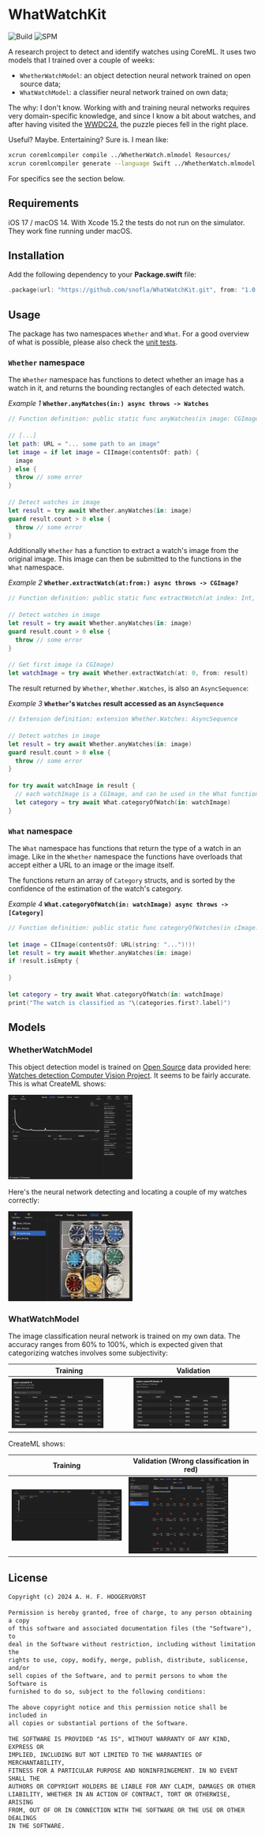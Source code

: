 # WhatWatchKit

![Build](https://github.com/snofla/WhatWatchKit/actions/workflows/swift.yml/badge.svg)
![SPM](https://img.shields.io/badge/Swift%20Package%20Manager-compatible-brightgreen.svg)


A research project to detect and identify watches using CoreML. It uses two models that I trained over a couple of weeks: 

* `WhetherWatchModel`: an object detection neural network trained on open source data;
* `WhatWatchModel`: a classifier neural network trained on own data;

The why: I don't know. Working with and training neural networks requires very domain-specific knowledge, and since I know a bit about watches, and after having visited the [WWDC24](https://www.instagram.com/p/C8Axv5Us3Mr/), the puzzle pieces fell in the right place.

Useful? Maybe. Entertaining? Sure is. I mean like: 

```bash
xcrun coremlcompiler compile ../WhetherWatch.mlmodel Resources/
xcrun coremlcompiler generate --language Swift ../WhetherWatch.mlmodel Models/
```

For specifics see the section below.



## Requirements

iOS 17 / macOS 14. With Xcode 15.2 the tests do not run on the simulator. They work fine running under macOS.




## Installation

Add the following dependency to your **Package.swift** file:

```swift
.package(url: "https://github.com/snofla/WhatWatchKit.git", from: "1.0.0")
```



## Usage

The package has two namespaces `Whether` and `What`. For a good overview of what is possible, please also check the [unit tests](https://github.com/snofla/WhatWatchKit/blob/main/Tests/WhatWatchKitTests/WhatWatchKitTests.swift). 



### `Whether` namespace

The `Whether` namespace has functions to detect whether an image has a watch in it, and returns the bounding rectangles of each detected watch.

*Example 1* **`Whether.anyMatches(in:) async throws -> Watches`**

```swift
// Function definition: public static func anyWatches(in image: CGImage) async throws -> Watches

// [...]
let path: URL = "... some path to an image"
let image = if let image = CIImage(contentsOf: path) {
  image
} else {
  throw // some error
}

// Detect watches in image
let result = try await Whether.anyWatches(in: image)
guard result.count > 0 else {
  throw // some error
}

```

Additionally `Whether` has a function to extract a watch's image from the original image. This image can then be submitted to the functions in the `What` namespace.

*Example 2* **`Whether.extractWatch(at:from:) async throws -> CGImage?`**

```swift
// Function definition: public static func extractWatch(at index: Int, from watches: Watches) async throws -> CGImage?

// Detect watches in image
let result = try await Whether.anyWatches(in: image)
guard result.count > 0 else {
  throw // some error
}

// Get first image (a CGImage)
let watchImage = try await Whether.extractWatch(at: 0, from: result)

```

The result returned by `Whether`, `Whether.Watches`, is also an `AsyncSequence`:

*Example 3* **`Whether`'s `Watches` result accessed as an `AsyncSequence`**

```swift
// Extension definition: extension Whether.Watches: AsyncSequence

// Detect watches in image
let result = try await Whether.anyWatches(in: image)
guard result.count > 0 else {
  throw // some error
}

for try await watchImage in result {
  // each watchImage is a CGImage, and can be used in the What functions
  let category = try await What.categoryOfWatch(in: watchImage)
}
```



### `What` namespace

The `What` namespace has functions that return the type of a watch in an image. Like in the `Whether` namespace the functions have overloads that accept either a URL to an image or the image itself. 

The functions return an array of `Category` structs, and is sorted by the confidence of the estimation of the watch's category.

*Example 4* **`What.categoryOfWatch(in: watchImage) async throws -> [Category]`**

```swift
// Function definition: public static func categoryOfWatches(in cImage: CIImage) async throws -> [Category]

let image = CIImage(contentsOf: URL(string: "...")!)!
let result = try await Whether.anyWatches(in: image)
if !result.isEmpty {
  
}

let category = try await What.categoryOfWatch(in: watchImage)
print("The watch is classified as "\(categories.first?.label)")
```



## Models

### WhetherWatchModel

This object detection model is trained on [Open Source](https://creativecommons.org/licenses/by/4.0/) data provided here: [Watches detection Computer Vision Project](https://universe.roboflow.com/nadezhda-jddr9/watches-detection). It seems to be fairly accurate. 
This is what CreateML shows:

<img src="./Documentation/Whether-Training.png" alt="Whether-Training" width="50%" />

Here's the neural network detecting and locating a couple of my watches correctly: 

<img src="./Documentation/Citizens.png" alt="Citizens" width="50%" />

### WhatWatchModel

The image classification neural network is trained on my own data. The accuracy ranges from 60% to 100%, which is expected given that categorizing watches involves some subjectivity: 

| Training                                                     | Validation                                                   |
| ------------------------------------------------------------ | ------------------------------------------------------------ |
| <img src="./Documentation/Classifier-Full-Training.png" alt="Classifier-Full-Training" width="80%" /> | <img src="./Documentation/Classifier-Training-Validation.png" alt="Classifier-Training-Validation" width="80%" /> |



CreateML shows:

| Training                                                     | Validation (Wrong classification in red)                     |
| ------------------------------------------------------------ | ------------------------------------------------------------ |
| <img src="./Documentation/Classifier-Training.png" alt="Classifier-Training" width="100%;" /> | <img src="./Documentation/What-Validation.png" alt="Classifier-Training" width="80%;" /> |



## License

```text
Copyright (c) 2024 A. H. F. HOOGERVORST

Permission is hereby granted, free of charge, to any person obtaining a copy
of this software and associated documentation files (the "Software"), to
deal in the Software without restriction, including without limitation the
rights to use, copy, modify, merge, publish, distribute, sublicense, and/or
sell copies of the Software, and to permit persons to whom the Software is
furnished to do so, subject to the following conditions:

The above copyright notice and this permission notice shall be included in
all copies or substantial portions of the Software.

THE SOFTWARE IS PROVIDED "AS IS", WITHOUT WARRANTY OF ANY KIND, EXPRESS OR
IMPLIED, INCLUDING BUT NOT LIMITED TO THE WARRANTIES OF MERCHANTABILITY,
FITNESS FOR A PARTICULAR PURPOSE AND NONINFRINGEMENT. IN NO EVENT SHALL THE
AUTHORS OR COPYRIGHT HOLDERS BE LIABLE FOR ANY CLAIM, DAMAGES OR OTHER
LIABILITY, WHETHER IN AN ACTION OF CONTRACT, TORT OR OTHERWISE, ARISING
FROM, OUT OF OR IN CONNECTION WITH THE SOFTWARE OR THE USE OR OTHER DEALINGS
IN THE SOFTWARE.

```

